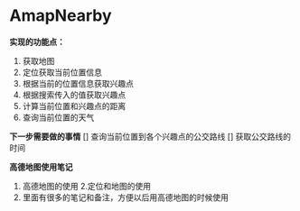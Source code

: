 # AmapNearby

**实现的功能点：**
1. 获取地图 
2. 定位获取当前位置信息
3. 根据当前的位置信息获取兴趣点
4. 根据搜索传入的值获取兴趣点
5. 计算当前位置和兴趣点的距离
6. 查询当前位置的天气


**下一步需要做的事情**
[] 查询当前位置到各个兴趣点的公交路线
[] 获取公交路线的时间

**高德地图使用笔记**
1. 高德地图的使用 
2.定位和地图的使用 
3. 里面有很多的笔记和备注，方便以后用高德地图的时候使用
